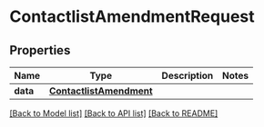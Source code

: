 # ContactlistAmendmentRequest

## Properties
Name | Type | Description | Notes
------------ | ------------- | ------------- | -------------
**data** | [**ContactlistAmendment**](ContactlistAmendment.md) |  | 

[[Back to Model list]](../README.md#documentation-for-models) [[Back to API list]](../README.md#documentation-for-api-endpoints) [[Back to README]](../README.md)


